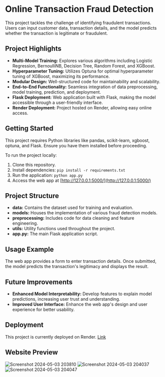 # Online Transaction Fraud Detection

This project tackles the challenge of identifying fraudulent transactions. Users can input customer data, transaction details, and the model predicts whether the transaction is legitimate or fraudulent.

## Project Highlights

- **Multi-Model Training:** Explores various algorithms including Logistic Regression, BernoulliNB, Decision Tree, Random Forest, and XGBoost.
- **Hyperparameter Tuning:** Utilizes Optuna for optimal hyperparameter tuning of XGBoost, maximizing its performance.
- **Modular Design:** Well-structured code for maintainability and scalability.
- **End-to-End Functionality:** Seamless integration of data preprocessing, model training, prediction, and deployment.
- **Flask Deployment:** Web application built with Flask, making the model accessible through a user-friendly interface.
- **Render Deployment:** Project hosted on Render, allowing easy online access.

## Getting Started

This project requires Python libraries like pandas, scikit-learn, xgboost, optuna, and Flask. Ensure you have them installed before proceeding.

To run the project locally:

1. Clone this repository.
2. Install dependencies: `pip install -r requirements.txt`
4. Run the application: `python app.py`
5. Access the web app at [http://127.0.0.1:5000/](http://127.0.0.1:5000/)

## Project Structure
- **data:** Contains the dataset used for training and evaluation.
- **models:** Houses the implementation of various fraud detection models.
- **preprocessing:** Includes code for data cleaning and feature engineering.
- **utils:** Utility functions used throughout the project.
- **app.py:** The main Flask application script.

## Usage Example
The web app provides a form to enter transaction details. Once submitted, the model predicts the transaction's legitimacy and displays the result.

## Future Improvements
- **Enhanced Model Interpretability:** Develop features to explain model predictions, increasing user trust and understanding.
- **Improved User Interface:** Enhance the web app's design and user experience for better usability.

## Deployment
This project is currently deployed on Render. [Link](https://online-transaction-fraud-detection.onrender.com)

## Website Preview
![Screenshot 2024-05-03 203810](https://github.com/Veer6693/PowerBI-Dashboard/assets/102231617/97962f46-0205-4dca-86b0-727c1456564a)
![Screenshot 2024-05-03 204037](https://github.com/Veer6693/PowerBI-Dashboard/assets/102231617/8bbae45e-2df8-4950-8030-c993b9bc32c1)
![Screenshot 2024-05-03 204047](https://github.com/Veer6693/PowerBI-Dashboard/assets/102231617/5da082f6-0496-478d-9962-be4e907ba031)

